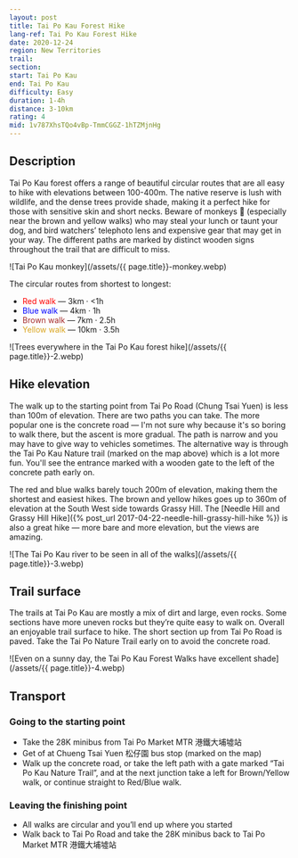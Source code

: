 ```yaml
---
layout: post
title: Tai Po Kau Forest Hike
lang-ref: Tai Po Kau Forest Hike
date: 2020-12-24
region: New Territories
trail: 
section: 
start: Tai Po Kau
end: Tai Po Kau
difficulty: Easy
duration: 1-4h
distance: 3-10km
rating: 4
mid: 1v787XhsTQo4vBp-TmmCGGZ-1hTZMjnHg
---
```


## Description

Tai Po Kau forest offers a range of beautiful circular routes that are all easy to hike with elevations between 100-400m. The native reserve is lush with wildlife, and the dense trees provide shade, making it a perfect hike for those with sensitive skin and short necks. Beware of monkeys 🐒 (especially near the brown and yellow walks) who may steal your lunch or taunt your dog, and bird watchers’ telephoto lens and expensive gear that may get in your way. The different paths are marked by distinct wooden signs throughout the trail that are difficult to miss. 

![Tai Po Kau monkey](/assets/{{ page.title}}-monkey.webp)

The circular routes from shortest to longest:

- <span style="color:red">Red walk</span> — 3km · <1h
- <span style="color:blue">Blue walk</span> — 4km · 1h
- <span style="color:brown">Brown walk</span> — 7km · 2.5h
- <span style="color:goldenrod">Yellow walk</span> — 10km · 3.5h

![Trees everywhere in the Tai Po Kau forest hike](/assets/{{ page.title}}-2.webp)

## Hike elevation

The walk up to the starting point from Tai Po Road (Chung Tsai Yuen) is less than 100m of elevation. There are two paths you can take. The more popular one is the concrete road — I'm not sure why because it's so boring to walk there, but the ascent is more gradual. The path is narrow and you may have to give way to vehicles sometimes. The alternative way is through the Tai Po Kau Nature trail (marked on the map above) which is a lot more fun. You'll see the entrance marked with a wooden gate to the left of the concrete path early on.

The red and blue walks barely touch 200m of elevation, making them the shortest and easiest hikes. The brown and yellow hikes goes up to 360m of elevation at the South West side towards Grassy Hill. The [Needle Hill and Grassy Hill Hike]({% post_url 2017-04-22-needle-hill-grassy-hill-hike %}) is also a great hike — more bare and more elevation, but the views are amazing.

![The Tai Po Kau river to be seen in all of the walks](/assets/{{ page.title}}-3.webp)

## Trail surface

The trails at Tai Po Kau are mostly a mix of dirt and large, even rocks. Some sections have more uneven rocks but they’re quite easy to walk on. Overall an enjoyable trail surface to hike. The short section up from Tai Po Road is paved. Take the Tai Po Nature Trail early on to avoid the concrete road.

![Even on a sunny day, the Tai Po Kau Forest Walks have excellent shade](/assets/{{ page.title}}-4.webp)

## Transport

### Going to the starting point

- Take the 28K minibus from Tai Po Market MTR 港鐵大埔墟站
- Get of at Chueng Tsai Yuen 松仔園 bus stop (marked on the map)
- Walk up the concrete road, or take the left path with a gate marked “Tai Po Kau Nature Trail”, and at the next junction take a left for Brown/Yellow walk, or continue straight to Red/Blue walk.

### Leaving the finishing point

- All walks are circular and you’ll end up where you started
- Walk back to Tai Po Road and take the 28K minibus back to Tai Po Market MTR 港鐵大埔墟站